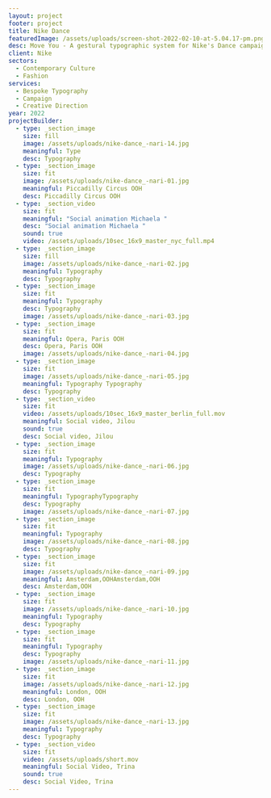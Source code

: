 ```yaml
---
layout: project
footer: project
title: Nike Dance
featuredImage: /assets/uploads/screen-shot-2022-02-10-at-5.04.17-pm.png
desc: Move You - A gestural typographic system for Nike's Dance campaign
client: Nike
sectors:
  - Contemporary Culture
  - Fashion
services:
  - Bespoke Typography
  - Campaign
  - Creative Direction
year: 2022
projectBuilder:
  - type: _section_image
    size: fill
    image: /assets/uploads/nike-dance_-nari-14.jpg
    meaningful: Type
    desc: Typography
  - type: _section_image
    size: fit
    image: /assets/uploads/nike-dance_-nari-01.jpg
    meaningful: Piccadilly Circus OOH
    desc: Piccadilly Circus OOH
  - type: _section_video
    size: fit
    meaningful: "Social animation Michaela "
    desc: "Social animation Michaela "
    sound: true
    video: /assets/uploads/10sec_16x9_master_nyc_full.mp4
  - type: _section_image
    size: fill
    image: /assets/uploads/nike-dance_-nari-02.jpg
    meaningful: Typography
    desc: Typography
  - type: _section_image
    size: fit
    meaningful: Typography
    desc: Typography
    image: /assets/uploads/nike-dance_-nari-03.jpg
  - type: _section_image
    size: fit
    meaningful: Opera, Paris OOH
    desc: Opera, Paris OOH
    image: /assets/uploads/nike-dance_-nari-04.jpg
  - type: _section_image
    size: fit
    image: /assets/uploads/nike-dance_-nari-05.jpg
    meaningful: Typography Typography
    desc: Typography
  - type: _section_video
    size: fit
    video: /assets/uploads/10sec_16x9_master_berlin_full.mov
    meaningful: Social video, Jilou
    sound: true
    desc: Social video, Jilou
  - type: _section_image
    size: fit
    meaningful: Typography
    image: /assets/uploads/nike-dance_-nari-06.jpg
    desc: Typography
  - type: _section_image
    size: fit
    meaningful: TypographyTypography
    desc: Typography
    image: /assets/uploads/nike-dance_-nari-07.jpg
  - type: _section_image
    size: fit
    meaningful: Typography
    image: /assets/uploads/nike-dance_-nari-08.jpg
    desc: Typography
  - type: _section_image
    size: fit
    image: /assets/uploads/nike-dance_-nari-09.jpg
    meaningful: Amsterdam,OOHAmsterdam,OOH
    desc: Amsterdam,OOH
  - type: _section_image
    size: fit
    image: /assets/uploads/nike-dance_-nari-10.jpg
    meaningful: Typography
    desc: Typography
  - type: _section_image
    size: fit
    meaningful: Typography
    desc: Typography
    image: /assets/uploads/nike-dance_-nari-11.jpg
  - type: _section_image
    size: fit
    image: /assets/uploads/nike-dance_-nari-12.jpg
    meaningful: London, OOH
    desc: London, OOH
  - type: _section_image
    size: fit
    image: /assets/uploads/nike-dance_-nari-13.jpg
    meaningful: Typography
    desc: Typography
  - type: _section_video
    size: fit
    video: /assets/uploads/short.mov
    meaningful: Social Video, Trina
    sound: true
    desc: Social Video, Trina
---
```


